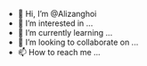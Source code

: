 - 👋 Hi, I’m @Alizanghoi
- 👀 I’m interested in ...
- 🌱 I’m currently learning ...
- 💞️ I’m looking to collaborate on ...
- 📫 How to reach me ...

<!---
Alizanghoi/Alizanghoi is a ✨ special ✨ repository because its `README.md` (this file) appears on your GitHub profile.
You can click the Preview link to take a look at your changes.
--->
